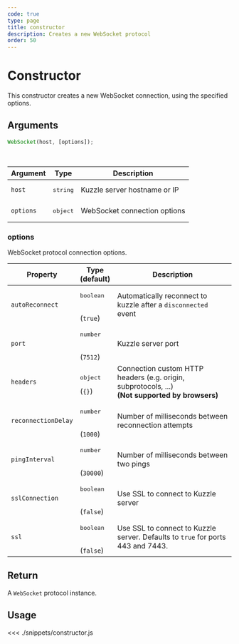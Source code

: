 ```yaml
---
code: true
type: page
title: constructor
description: Creates a new WebSocket protocol
order: 50
---
```


# Constructor

This constructor creates a new WebSocket connection, using the specified options.

## Arguments

```js
WebSocket(host, [options]);
```

<br/>

| Argument  | Type              | Description                  |
| --------- | ----------------- | ---------------------------- |
| `host`    | <pre>string</pre> | Kuzzle server hostname or IP |
| `options` | <pre>object</pre> | WebSocket connection options |

### options

WebSocket protocol connection options.

| Property            | Type<br/>(default)               | Description                                                                                  |
| ------------------- | -------------------------------- | -------------------------------------------------------------------------------------------- |
| `autoReconnect`     | <pre>boolean</pre><br/>(`true`)  | Automatically reconnect to kuzzle after a `disconnected` event                               |
| `port`              | <pre>number</pre><br/>(`7512`)   | Kuzzle server port                                                                           |
| `headers`           | <pre>object</pre>(`{}`)          | Connection custom HTTP headers (e.g. origin, subprotocols, ...)<br/>**(Not supported by browsers)** |
| `reconnectionDelay` | <pre>number</pre><br/>(`1000`)   | Number of milliseconds between reconnection attempts                                         |
| `pingInterval` | <pre>number</pre><br/>(`30000`)   | Number of milliseconds between two pings                                         |
| `sslConnection`     | <pre>boolean</pre><br/>(`false`) | Use SSL to connect to Kuzzle server   <DeprecatedBadge version="7.4.0"/>   |
| `ssl`     | <pre>boolean</pre><br/>(`false`) | Use SSL to connect to Kuzzle server. Defaults to `true` for ports 443 and 7443.   |

## Return

A `WebSocket` protocol instance.

## Usage

<<< ./snippets/constructor.js
